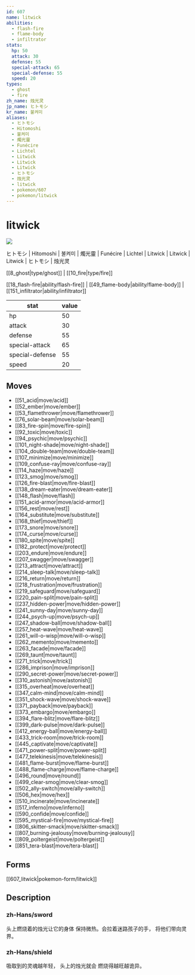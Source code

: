 ```yaml
---
id: 607
name: litwick
abilities:
  - flash-fire
  - flame-body
  - infiltrator
stats:
  hp: 50
  attack: 30
  defense: 55
  special-attack: 65
  special-defense: 55
  speed: 20
types:
  - ghost
  - fire
zh_name: 烛光灵
jp_name: ヒトモシ
kr_name: 불켜미
aliases:
  - ヒトモシ
  - Hitomoshi
  - 불켜미
  - 燭光靈
  - Funécire
  - Lichtel
  - Litwick
  - Litwick
  - Litwick
  - ヒトモシ
  - 烛光灵
  - litwick
  - pokemon/607
  - pokemon/litwick
---
```

# litwick

![](https://raw.githubusercontent.com/PokeAPI/sprites/master/sprites/pokemon/607.png)

ヒトモシ | Hitomoshi | 불켜미 | 燭光靈 | Funécire | Lichtel | Litwick | Litwick | Litwick | ヒトモシ | 烛光灵

[[8_ghost|type/ghost]] | [[10_fire|type/fire]]

[[18_flash-fire|ability/flash-fire]] | [[49_flame-body|ability/flame-body]] | [[151_infiltrator|ability/infiltrator]]

|stat|value|
|---|---|
|hp|50|
|attack|30|
|defense|55|
|special-attack|65|
|special-defense|55|
|speed|20|


## Moves

- [[51_acid|move/acid]]
- [[52_ember|move/ember]]
- [[53_flamethrower|move/flamethrower]]
- [[76_solar-beam|move/solar-beam]]
- [[83_fire-spin|move/fire-spin]]
- [[92_toxic|move/toxic]]
- [[94_psychic|move/psychic]]
- [[101_night-shade|move/night-shade]]
- [[104_double-team|move/double-team]]
- [[107_minimize|move/minimize]]
- [[109_confuse-ray|move/confuse-ray]]
- [[114_haze|move/haze]]
- [[123_smog|move/smog]]
- [[126_fire-blast|move/fire-blast]]
- [[138_dream-eater|move/dream-eater]]
- [[148_flash|move/flash]]
- [[151_acid-armor|move/acid-armor]]
- [[156_rest|move/rest]]
- [[164_substitute|move/substitute]]
- [[168_thief|move/thief]]
- [[173_snore|move/snore]]
- [[174_curse|move/curse]]
- [[180_spite|move/spite]]
- [[182_protect|move/protect]]
- [[203_endure|move/endure]]
- [[207_swagger|move/swagger]]
- [[213_attract|move/attract]]
- [[214_sleep-talk|move/sleep-talk]]
- [[216_return|move/return]]
- [[218_frustration|move/frustration]]
- [[219_safeguard|move/safeguard]]
- [[220_pain-split|move/pain-split]]
- [[237_hidden-power|move/hidden-power]]
- [[241_sunny-day|move/sunny-day]]
- [[244_psych-up|move/psych-up]]
- [[247_shadow-ball|move/shadow-ball]]
- [[257_heat-wave|move/heat-wave]]
- [[261_will-o-wisp|move/will-o-wisp]]
- [[262_memento|move/memento]]
- [[263_facade|move/facade]]
- [[269_taunt|move/taunt]]
- [[271_trick|move/trick]]
- [[286_imprison|move/imprison]]
- [[290_secret-power|move/secret-power]]
- [[310_astonish|move/astonish]]
- [[315_overheat|move/overheat]]
- [[347_calm-mind|move/calm-mind]]
- [[351_shock-wave|move/shock-wave]]
- [[371_payback|move/payback]]
- [[373_embargo|move/embargo]]
- [[394_flare-blitz|move/flare-blitz]]
- [[399_dark-pulse|move/dark-pulse]]
- [[412_energy-ball|move/energy-ball]]
- [[433_trick-room|move/trick-room]]
- [[445_captivate|move/captivate]]
- [[471_power-split|move/power-split]]
- [[477_telekinesis|move/telekinesis]]
- [[481_flame-burst|move/flame-burst]]
- [[488_flame-charge|move/flame-charge]]
- [[496_round|move/round]]
- [[499_clear-smog|move/clear-smog]]
- [[502_ally-switch|move/ally-switch]]
- [[506_hex|move/hex]]
- [[510_incinerate|move/incinerate]]
- [[517_inferno|move/inferno]]
- [[590_confide|move/confide]]
- [[595_mystical-fire|move/mystical-fire]]
- [[806_skitter-smack|move/skitter-smack]]
- [[807_burning-jealousy|move/burning-jealousy]]
- [[809_poltergeist|move/poltergeist]]
- [[851_tera-blast|move/tera-blast]]

## Forms



[[607_litwick|pokemon-form/litwick]]

## Description

### zh-Hans/sword

头上燃烧着的烛光让它的身体
保持微热。会拉着迷路孩子的手，
将他们带向灵界。

### zh-Hans/shield

吸取到的灵魂越年轻，
头上的烛光就会
燃烧得越旺越诡异。

